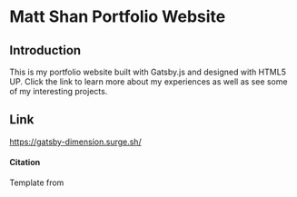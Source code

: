 # Matt Shan Portfolio Website 

## Introduction
This is my portfolio website built with Gatsby.js and designed with HTML5 UP. Click the link to learn more about my experiences as well as see some of my interesting projects. 

## Link

https://gatsby-dimension.surge.sh/

#### Citation
Template from 
